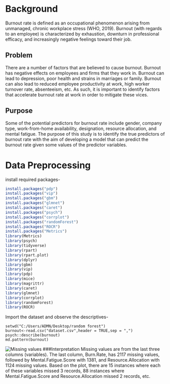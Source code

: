 # Background
Burnout rate is defined as an occupational phenomenon arising from unmanaged, chronic workplace stress (WHO, 2019). Burnout (with regards to an employee) is characterized by exhaustion, downturn in professional efficacy, and increasingly negative feelings toward their job.  
## Problem
There are a number of factors that are believed to cause burnout. Burnout has negative effects on employees and firms that they work in. Burnout can lead to depression, poor health and strains in marriages or family. Burnout can also lead to reduced employee productivity at work, high worker turnover rate, absenteeism, etc. As such, it is important to identify factors that accelerate burnout rate at work in order to mitigate these vices.
## Purpose
Some of the potential predictors for burnout rate include gender, company type, work-from-home availability, designation, resource allocation, and mental fatigue. The purpose of this study is to identify the true predictors of burnout rate with the aim of developing a model that can predict the burnout rate given some values of the predictor variables.
# Data Preprocessing
install required packages-
``` R
install.packages("pdp")
install.packages("vip")
install.packages("gbm")
install.packages("glmnet")
install.packages("caret")
install.packages("psych")
install.packages("corrplot")
install.packages("randomForest")
install.packages("ROCR")
install.packages("Metrics")
library(Metrics)
library(psych)
library(tidyverse)
library(rpart)
library(rpart.plot)
library(dplyr)
library(gbm)
library(vip)
library(pdp)
library(mice)
library(magrittr)
library(caret)
library(glmnet)
library(corrplot)
library(randomForest)
library(ROCR)
```
Import the dataset and observe the descriptives-
```
setwd("C:/Users/ADMN/Desktop/random forest")
burnout<-read.csv("dataset.csv",header = TRUE,sep = ",")
psych::describe(burnout)
md.pattern(burnout)
```
![Missing values](https://github.com/user-attachments/assets/006218ea-8c1b-4087-a2f8-4bf41d4c9274)
###Interpretation
Missing values are from the last three columns (variables). The last column, Burn.Rate, has 2117 missing values, followed by Mental.Fatigue.Score with 1381, and Resource.Allocation with 1124 missing values. Based on the plot, there are 15 instances where each of these variables missed 3 records, 88 instances where  Mental.Fatigue.Score and Resource.Allocation missed 2 records, etc. 






















